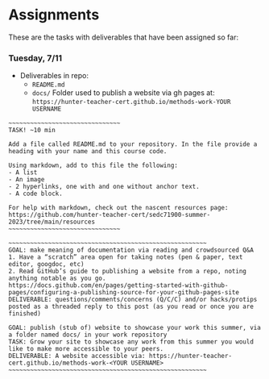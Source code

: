 # Assignments

These are the tasks with deliverables that have been assigned so far:

### Tuesday, 7/11
- Deliverables in repo:
  - `README.md`
  - `docs/` Folder used to publish a website via gh pages at: `https://hunter-teacher-cert.github.io/methods-work-YOUR USERNAME`

```
~~~~~~~~~~~~~~~~~~~~~~~~~~~~~~~
TASK! ~10 min

Add a file called README.md to your repository. In the file provide a heading with your name and this course code.

Using markdown, add to this file the following:
- A list
- An image
- 2 hyperlinks, one with and one without anchor text.
- A code block.

For help with markdown, check out the nascent resources page: https://github.com/hunter-teacher-cert/sedc71900-summer-2023/tree/main/resources
~~~~~~~~~~~~~~~~~~~~~~~~~~~~~~~
```

```
~~~~~~~~~~~~~~~~~~~~~~~~~~~~~~~~~~~~~~~~~~~~~~~~~~~~~~~
GOAL: make meaning of documentation via reading and crowdsourced Q&A
1. Have a “scratch” area open for taking notes (pen & paper, text editor, googdoc, etc)
2. Read GitHub’s guide to publishing a website from a repo, noting anything notable as you go.
https://docs.github.com/en/pages/getting-started-with-github-pages/configuring-a-publishing-source-for-your-github-pages-site
DELIVERABLE: questions/comments/concerns (Q/C/C) and/or hacks/protips posted as a threaded reply to this post (as you read or once you are finished)

GOAL: publish (stub of) website to showcase your work this summer, via a folder named docs/ in your work repository
TASK: Grow your site to showcase any work from this summer you would like to make more accessible to your peers.
DELIVERABLE: A website accessible via: https://hunter-teacher-cert.github.io/methods-work-<YOUR USERNAME>
~~~~~~~~~~~~~~~~~~~~~~~~~~~~~~~~~~~~~~~~~~~~~~~~~~~~~~~
```
